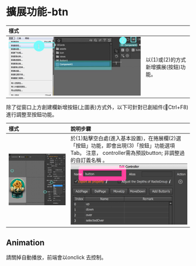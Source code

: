 # 擴展功能-btn

| 樣式 |  |
| :--- | :--- |
| ![](.gitbook/assets/asset_btn.jpg) | 以\(1\)或\(2\)的方式新增擴展\(按鈕\)功能。 |

除了從窗口上方創建欄新增按鈕\(上圖表\)方式外，以下可針對已創組件\(Ctrl+F8\)進行調整至按鈕功能。

| 樣式 | 說明步驟 |
| :--- | :--- |
| ![](.gitbook/assets/function.png) | 於\(1\)點擊空白處\(進入基本設置\)，在捲展欄\(2\)選「按鈕」功能，即會出現\(3\)「按鈕」功能選項Tab。 注意， controller需為預設button; 非調整過的自訂義名稱 。 ![](.gitbook/assets/btn_modified.png) |

## Animation

請關掉自動播放，前端會以onclick 去控制。



